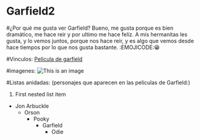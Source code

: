 # Garfield2
#¿Por qué me gusta ver Garfield?
Bueno, me gusta porque es bien dramático, me hace reir y por ultimo me hace felíz. A mis hermanitas les gusta, y lo vemos juntos, porque nos hace reir, y es algo que vemos desde hace tiempos por lo que nos gusta bastante. :EMOJICODE:😁

#Vinculos:
[Pelicula de garfield](https://www.youtube.com/watch?v=UNVGtQnjbXg)

#imagenes:
![This is an image](https://www.hbo.com/movies/garfield-the-movie)

#Listas anidadas: (personajes que aparecen en las peliculas de Garfield:)
1. First nested list item 
- Jon Arbuckle
  - Orson
    - Pooky
      - Garfield
        - Odie 


